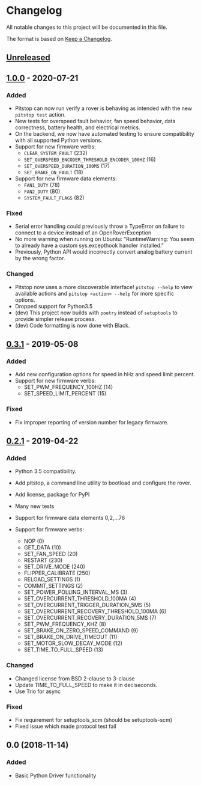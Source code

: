 # Changelog

All notable changes to this project will be documented in this file.

The format is based on [Keep a Changelog](https://keepachangelog.com/en/1.0.0/).

## [Unreleased][unreleased]

## [1.0.0][1.0.0] - 2020-07-21

### Added

- Pitstop can now run verify a rover is behaving as intended with the new `pitstop test` action.
- New tests for overspeed fault behavior, fan speed behavior, data correctness, battery health, and electrical metrics.
- On the backend, we now have automated testing to ensure compatibility with all supported Python versions.
- Support for new firmware verbs:
  - `CLEAR_SYSTEM_FAULT` (232)
  - `SET_OVERSPEED_ENCODER_THRESHOLD_ENCODER_100HZ` (16)
  - `SET_OVERSPEED_DURATION_100MS` (17)
  - `SET_BRAKE_ON_FAULT` (18)
- Support for new firmware data elements:
  - `FAN1_DUTY` (78)
  - `FAN2_DUTY` (80)
  - `SYSTEM_FAULT_FLAGS` (82)

### Fixed

- Serial error handling could previously throw a TypeError on failure to connect to a device instead of an OpenRoverException
- No more warning when running on Ubuntu: "RuntimeWarning: You seem to already have a custom sys.excepthook handler installed."
- Previously, Python API would incorrectly convert analog battery current by the wrong factor.

### Changed

- Pitstop now uses a more discoverable interface! `pitstop --help` to view available actions and `pitstop <action> --help` for more specific options.
- Dropped support for Python3.5
- (dev) This project now builds with `poetry` instead of `setuptools` to provide simpler release process.
- (dev) Code formatting is now done with Black.

## [0.3.1][0.3.1] - 2019-05-08

### Added

- Add new configuration options for speed in hHz and speed limit
  percent.
- Support for new firmware verbs:
  - SET_PWM_FREQUENCY_100HZ (14)
  - SET_SPEED_LIMIT_PERCENT (15)

### Fixed

- Fix improper reporting of version number for legacy firmware.

## [0.2.1][0.2.1] - 2019-04-22

### Added

- Python 3.5 compatibility.

- Add pitstop, a command line utility to bootload and configure the rover.

- Add license, package for PyPI

- Many new tests

- Support for firmware data elements 0,2,...76

- Support for firmware verbs:
  - NOP (0)
  - GET_DATA (10)
  - SET_FAN_SPEED (20)
  - RESTART (230)
  - SET_DRIVE_MODE (240)
  - FLIPPER_CALIBRATE (250)
  - RELOAD_SETTINGS (1)
  - COMMIT_SETTINGS (2)
  - SET_POWER_POLLING_INTERVAL_MS (3)
  - SET_OVERCURRENT_THRESHOLD_100MA (4)
  - SET_OVERCURRENT_TRIGGER_DURATION_5MS (5)
  - SET_OVERCURRENT_RECOVERY_THRESHOLD_100MA (6)
  - SET_OVERCURRENT_RECOVERY_DURATION_5MS (7)
  - SET_PWM_FREQUENCY_KHZ (8)
  - SET_BRAKE_ON_ZERO_SPEED_COMMAND (9)
  - SET_BRAKE_ON_DRIVE_TIMEOUT (11)
  - SET_MOTOR_SLOW_DECAY_MODE (12)
  - SET_TIME_TO_FULL_SPEED (13)

### Changed

- Changed license from BSD 2-clause to 3-clause
- Update TIME_TO_FULL_SPEED to make it in deciseconds.
- Use Trio for async

### Fixed

- Fix requirement for setuptools_scm (should be setuptools-scm)
- Fixed issue which made protocol test fail

## 0.0 (2018-11-14)

### Added

- Basic Python Driver functionality

[unreleased]: https://github.com/olivierlacan/keep-a-changelog/compare/1.0.0...HEAD
[1.0.0]: https://github.com/RoverRobotics/openrover-python/compare/0.3.1...1.0.0
[0.3.1]: https://github.com/RoverRobotics/openrover-python/compare/0.2.1...0.3.1
[0.2.1]: https://github.com/RoverRobotics/openrover-python/compare/0.0...0.2.1
